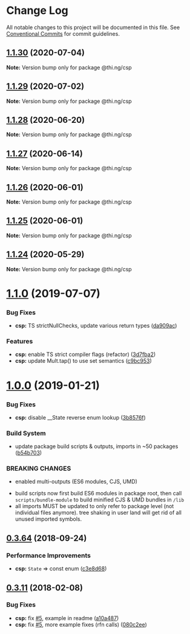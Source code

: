 # Change Log

All notable changes to this project will be documented in this file.
See [Conventional Commits](https://conventionalcommits.org) for commit guidelines.

## [1.1.30](https://github.com/thi-ng/umbrella/compare/@thi.ng/csp@1.1.29...@thi.ng/csp@1.1.30) (2020-07-04)

**Note:** Version bump only for package @thi.ng/csp





## [1.1.29](https://github.com/thi-ng/umbrella/compare/@thi.ng/csp@1.1.28...@thi.ng/csp@1.1.29) (2020-07-02)

**Note:** Version bump only for package @thi.ng/csp





## [1.1.28](https://github.com/thi-ng/umbrella/compare/@thi.ng/csp@1.1.27...@thi.ng/csp@1.1.28) (2020-06-20)

**Note:** Version bump only for package @thi.ng/csp





## [1.1.27](https://github.com/thi-ng/umbrella/compare/@thi.ng/csp@1.1.26...@thi.ng/csp@1.1.27) (2020-06-14)

**Note:** Version bump only for package @thi.ng/csp





## [1.1.26](https://github.com/thi-ng/umbrella/compare/@thi.ng/csp@1.1.25...@thi.ng/csp@1.1.26) (2020-06-01)

**Note:** Version bump only for package @thi.ng/csp





## [1.1.25](https://github.com/thi-ng/umbrella/compare/@thi.ng/csp@1.1.24...@thi.ng/csp@1.1.25) (2020-06-01)

**Note:** Version bump only for package @thi.ng/csp





## [1.1.24](https://github.com/thi-ng/umbrella/compare/@thi.ng/csp@1.1.23...@thi.ng/csp@1.1.24) (2020-05-29)

**Note:** Version bump only for package @thi.ng/csp





# [1.1.0](https://github.com/thi-ng/umbrella/compare/@thi.ng/csp@1.0.19...@thi.ng/csp@1.1.0) (2019-07-07)

### Bug Fixes

* **csp:** TS strictNullChecks, update various return types ([da909ac](https://github.com/thi-ng/umbrella/commit/da909ac))

### Features

* **csp:** enable TS strict compiler flags (refactor) ([3d7fba2](https://github.com/thi-ng/umbrella/commit/3d7fba2))
* **csp:** update Mult.tap() to use set semantics ([c9bc953](https://github.com/thi-ng/umbrella/commit/c9bc953))

# [1.0.0](https://github.com/thi-ng/umbrella/compare/@thi.ng/csp@0.3.79...@thi.ng/csp@1.0.0) (2019-01-21)

### Bug Fixes

* **csp:** disable __State reverse enum lookup ([3b8576f](https://github.com/thi-ng/umbrella/commit/3b8576f))

### Build System

* update package build scripts & outputs, imports in ~50 packages ([b54b703](https://github.com/thi-ng/umbrella/commit/b54b703))

### BREAKING CHANGES

* enabled multi-outputs (ES6 modules, CJS, UMD)

- build scripts now first build ES6 modules in package root, then call
  `scripts/bundle-module` to build minified CJS & UMD bundles in `/lib`
- all imports MUST be updated to only refer to package level
  (not individual files anymore). tree shaking in user land will get rid of
  all unused imported symbols.

<a name="0.3.64"></a>
## [0.3.64](https://github.com/thi-ng/umbrella/compare/@thi.ng/csp@0.3.63...@thi.ng/csp@0.3.64) (2018-09-24)

### Performance Improvements

* **csp:** `State` => const enum ([c3e8d68](https://github.com/thi-ng/umbrella/commit/c3e8d68))

<a name="0.3.11"></a>
## [0.3.11](https://github.com/thi-ng/umbrella/compare/@thi.ng/csp@0.3.10...@thi.ng/csp@0.3.11) (2018-02-08)

### Bug Fixes

* **csp:** fix [#5](https://github.com/thi-ng/umbrella/issues/5), example in readme ([a10a487](https://github.com/thi-ng/umbrella/commit/a10a487))
* **csp:** fix [#5](https://github.com/thi-ng/umbrella/issues/5), more example fixes (rfn calls) ([080c2ee](https://github.com/thi-ng/umbrella/commit/080c2ee))
